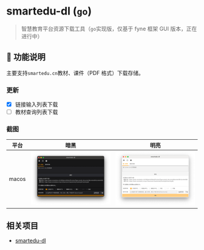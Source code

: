 # smartedu-dl (`go`)

> 智慧教育平台资源下载工具（`go`实现版，仅基于 fyne 框架 GUI 版本，正在进行中）

## 📝 功能说明

主要支持`smartedu.cn`教材、课件（PDF 格式）下载存储。

### 更新

- [x] 链接输入列表下载
- [ ] 教材查询列表下载

### 截图

| 平台  | 暗黑                     | 明亮                      |
| ----- | ------------------------ | ------------------------- |
| macos | ![](images/mac-dark.png) | ![](images/mac-light.png) |

## 相关项目

- [smartedu-dl](https://github.com/hantang/smartedu-dl)
